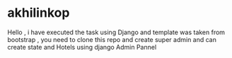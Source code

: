 # akhilinkop
Hello , i have executed the task using Django and template was taken from bootstrap , 
you need to clone this repo and create super admin and can create state and Hotels using django Admin Pannel
